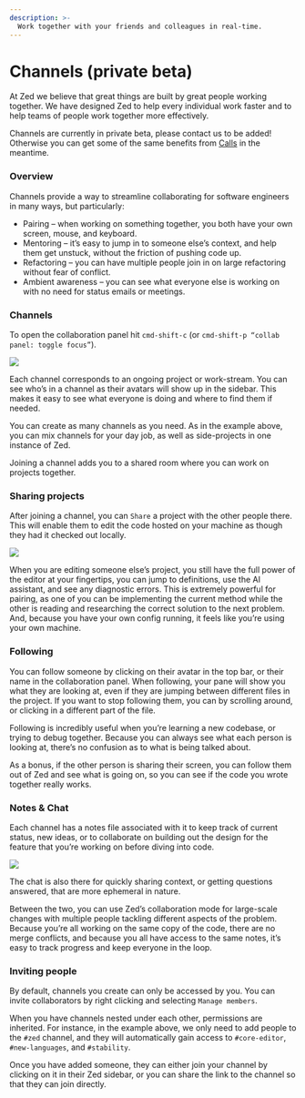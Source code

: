 ```yaml
---
description: >-
  Work together with your friends and colleagues in real-time.
---
```

# Channels (private beta)

At Zed we believe that great things are built by great people working together. We have designed Zed to help every individual work faster and to help teams of people work together more effectively.

Channels are currently in private beta, please contact us to be added! Otherwise you can get some of the same benefits from [Calls](../general/collaboration/) in the meantime.

### Overview

Channels provide a way to streamline collaborating for software engineers in many ways, but particularly:

* Pairing – when working on something together, you both have your own screen, mouse, and keyboard.
* Mentoring – it’s easy to jump in to someone else’s context, and help them get unstuck, without the friction of pushing code up.
* Refactoring – you can have multiple people join in on large refactoring without fear of conflict.
* Ambient awareness – you can see what everyone else is working on with no need for status emails or meetings.

### Channels

To open the collaboration panel hit `cmd-shift-c` (or `cmd-shift-p “collab panel: toggle focus”`).

![](../.gitbook/assets/collaboration/channels-1.png)

Each channel corresponds to an ongoing project or work-stream. You can see who’s in a channel as their avatars will show up in the sidebar. This makes it easy to see what everyone is doing and where to find them if needed.

You can create as many channels as you need. As in the example above, you can mix channels for your day job, as well as side-projects in one instance of Zed.

Joining a channel adds you to a shared room where you can work on projects together.

### Sharing projects

After joining a channel, you can `Share` a project with the other people there. This will enable them to edit the code hosted on your machine as though they had it checked out locally.

![](../.gitbook/assets/collaboration/channels-2.png)

When you are editing someone else’s project, you still have the full power of the editor at your fingertips, you can jump to definitions, use the AI assistant, and see any diagnostic errors. This is extremely powerful for pairing, as one of you can be implementing the current method while the other is reading and researching the correct solution to the next problem. And, because you have your own config running, it feels like you’re using your own machine.

### Following

You can follow someone by clicking on their avatar in the top bar, or their name in the collaboration panel. When following, your pane will show you what they are looking at, even if they are jumping between different files in the project. If you want to stop following them, you can by scrolling around, or clicking in a different part of the file.

Following is incredibly useful when you’re learning a new codebase, or trying to debug together. Because you can always see what each person is looking at, there’s no confusion as to what is being talked about.

As a bonus, if the other person is sharing their screen, you can follow them out of Zed and see what is going on, so you can see if the code you wrote together really works.

### Notes & Chat

Each channel has a notes file associated with it to keep track of current status, new ideas, or to collaborate on building out the design for the feature that you’re working on before diving into code.

![](../.gitbook/assets/collaboration/channels-2.png)

The chat is also there for quickly sharing context, or getting questions answered, that are more ephemeral in nature.

Between the two, you can use Zed’s collaboration mode for large-scale changes with multiple people tackling different aspects of the problem. Because you’re all working on the same copy of the code, there are no merge conflicts, and because you all have access to the same notes, it’s easy to track progress and keep everyone in the loop.

### Inviting people

By default, channels you create can only be accessed by you. You can invite collaborators by right clicking and selecting `Manage members`.

When you have channels nested under each other, permissions are inherited. For instance, in the example above, we only need to add people to the `#zed` channel, and they will automatically gain access to `#core-editor`, `#new-languages`, and `#stability`.

Once you have added someone, they can either join your channel by clicking on it in their Zed sidebar, or you can share the link to the channel so that they can join directly.
